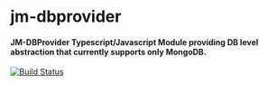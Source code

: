 # jm-dbprovider
#### JM-DBProvider Typescript/Javascript Module providing DB level abstraction that currently supports only MongoDB.
[![Build Status](https://jnrmnt.visualstudio.com/jm-dbprovider/_apis/build/status/JnRMnT.jm-dbprovider?branchName=master)](https://jnrmnt.visualstudio.com/jm-dbprovider/_build/latest?definitionId=7&branchName=master)
